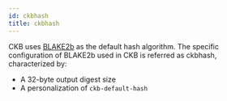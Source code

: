 ```yaml
---
id: ckbhash
title: ckbhash
---
```


CKB uses [BLAKE2b](<https://en.wikipedia.org/wiki/BLAKE_(hash_function)#BLAKE2b_algorithm>) as the default hash algorithm. The specific configuration of BLAKE2b used in CKB is referred as ckbhash, characterized by:

- A 32-byte output digest size
- A personalization of `ckb-default-hash`
